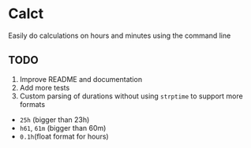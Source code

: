 # Calct
Easily do calculations on hours and minutes using the command line

## TODO
1. Improve README and documentation
2. Add more tests
3. Custom parsing of durations without using `strptime` to support more formats
 - `25h` (bigger than 23h)
 - `h61`, `61m` (bigger than 60m)
 - `0.1h`(float format for hours)
